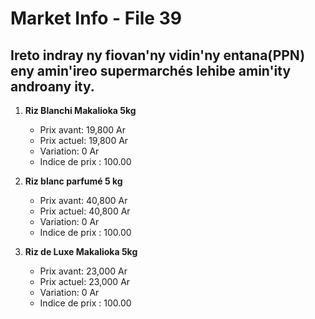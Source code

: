 # Market Info - File 39

## Ireto indray ny fiovan'ny vidin'ny entana(PPN) eny amin'ireo supermarchés lehibe amin'ity androany ity.

1. **Riz Blanchi Makalioka 5kg**
   - Prix avant: 19,800 Ar
   - Prix actuel: 19,800 Ar
   - Variation: 0 Ar
   - Indice de prix : 100.00

2. **Riz blanc parfumé 5 kg**
   - Prix avant: 40,800 Ar
   - Prix actuel: 40,800 Ar
   - Variation: 0 Ar
   - Indice de prix : 100.00

3. **Riz de Luxe Makalioka 5kg**
   - Prix avant: 23,000 Ar
   - Prix actuel: 23,000 Ar
   - Variation: 0 Ar
   - Indice de prix : 100.00

